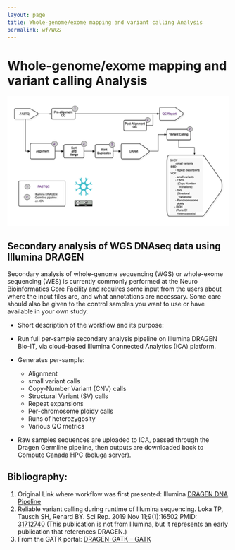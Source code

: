 ```yaml
---
layout: page
title: Whole-genome/exome mapping and variant calling Analysis
permalink: wf/WGS
---
```


# Whole-genome/exome mapping and variant calling Analysis


![WGS](/wf/WF05_WGS_ver04.jpg "WGS")


## Secondary analysis of WGS DNAseq data using Illumina DRAGEN

Secondary analysis of whole-genome sequencing (WGS) or whole-exome sequencing (WES) is currently commonly performed at the Neuro Bioinformatics Core Facility and requires some input from the users about where the input files are, and what annotations are necessary. Some care should also be given to the control samples you want to use or have available in your own study.

* Short description of the workflow and its purpose:

* Run full per-sample secondary analysis pipeline on Illumina DRAGEN Bio-IT, via cloud-based Illumina Connected Analytics (ICA) platform.

* Generates per-sample: 
  * Alignment
  * small variant calls
  * Copy-Number Variant (CNV) calls
  * Structural Variant (SV) calls
  * Repeat expansions
  * Per-chromosome ploidy calls
  * Runs of heterozygosity
  * Various QC metrics
* Raw samples sequences are uploaded to ICA, passed through the Dragen Germline pipeline, then outputs are downloaded back to Compute Canada HPC (beluga server).

## Bibliography:

1. Original Link where workflow was first presented: Illumina [DRAGEN DNA Pipeline](https://support.illumina.com/content/dam/illumina-support/help/Illumina_DRAGEN_Bio_IT_Platform_v3_7_1000000141465/Content/SW/Informatics/Dragen/GPipelineIntro_fDG.htm)
2. Reliable variant calling during runtime of Illumina sequencing. Loka TP, Tausch SH, Renard BY. Sci Rep. 2019 Nov 11;9(1):16502 PMID: [31712740](https://pubmed.ncbi.nlm.nih.gov/31712740/) (This publication is not from Illumina, but it represents an early publication that references DRAGEN.)
3. From the GATK portal: [DRAGEN-GATK – GATK](https://gatk.broadinstitute.org/hc/en-us/articles/360045944831)

